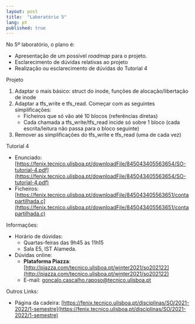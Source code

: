 ```yaml
---
layout: post
title:  "Laboratório 5"
lang: pt
published: true
---
```


No 5º laboratório, o plano é:
- Apresentação de um possível _roadmap_ para o projeto.
- Esclarecimento de dúvidas relativas ao projeto
- Realização ou esclarecimento de dúvidas do Tutorial 4

Projeto
1. Adaptar o mais básico: struct do inode, funções de alocação/libertação de inode
2. Adaptar a tfs_write e tfs_read. Começar com as seguintes simplificações:
	- Ficheiros que só vão até 10 blocos (referências diretas)
	- Cada chamada a tfs_write/tfs_read incide só sobre 1 bloco (cada escrita/leitura não passa para o bloco seguinte)
3. Remover as simplificações do tfs_write e tfs_read (uma de cada vez)

Tutorial 4
- Enunciado: [https://fenix.tecnico.ulisboa.pt/downloadFile/845043405563654/SO-tutorial-4.pdf](https://fenix.tecnico.ulisboa.pt/downloadFile/845043405563654/SO-tutorial-4.pdf)
- Ficheiros: [https://fenix.tecnico.ulisboa.pt/downloadFile/845043405563651/contapartilhada.c](https://fenix.tecnico.ulisboa.pt/downloadFile/845043405563651/contapartilhada.c)

Informações:
- Horário de dúvidas:
	- Quartas-feiras das 9h45 às 11h15
	- Sala E5, IST Alameda.
- Dúvidas online:
	- **Plataforma Piazza**: [http://piazza.com/tecnico.ulisboa.pt/winter2021/so202122](http://piazza.com/tecnico.ulisboa.pt/winter2021/so202122)
	- E-mail: [goncalo.cascalho.raposo@tecnico.ulisboa.pt](mailto:goncalo.cascalho.raposo@tecnico.ulisboa.pt)

Outros Links:
- Página da cadeira: [https://fenix.tecnico.ulisboa.pt/disciplinas/SO/2021-2022/1-semestre](https://fenix.tecnico.ulisboa.pt/disciplinas/SO/2021-2022/1-semestre)
